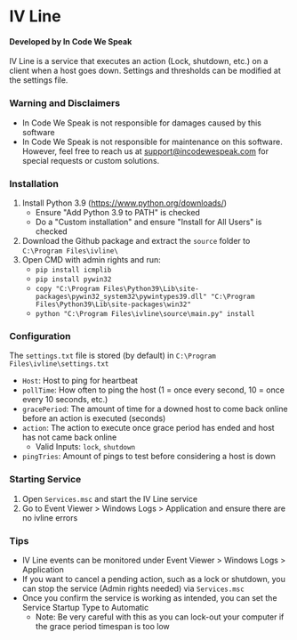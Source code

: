 # IV Line
#### Developed by In Code We Speak

IV Line is a service that executes an action (Lock, shutdown, etc.) on a client when a host goes down. Settings and thresholds can be modified at the settings file.

### Warning and Disclaimers
- In Code We Speak is not responsible for damages caused by this software
- In Code We Speak is not responsible for maintenance on this software. However, feel free to reach us at support@incodewespeak.com for special requests or custom solutions.

### Installation
1. Install Python 3.9 (https://www.python.org/downloads/)
   - Ensure "Add Python 3.9 to PATH" is checked
   - Do a "Custom installation" and ensure "Install for All Users" is checked
2. Download the Github package and extract the `source` folder to `C:\Program Files\ivline\`
3. Open CMD with admin rights and run:
   - `pip install icmplib`
   - `pip install pywin32`
   - `copy "C:\Program Files\Python39\Lib\site-packages\pywin32_system32\pywintypes39.dll" "C:\Program Files\Python39\Lib\site-packages\win32"`
   - `python "C:\Program Files\ivline\source\main.py" install`  
   
### Configuration
The `settings.txt` file is stored (by default) in `C:\Program Files\ivline\settings.txt`
  - `Host`: Host to ping for heartbeat
  - `pollTime`: How often to ping the host (1 = once every second, 10 = once every 10 seconds, etc.)
  - `gracePeriod`: The amount of time for a downed host to come back online before an action is executed (seconds)
  - `action`: The action to execute once grace period has ended and host has not came back online
    - Valid Inputs: `lock`, `shutdown`
  - `pingTries`: Amount of pings to test before considering a host is down

### Starting Service
1. Open `Services.msc` and start the IV Line service
2. Go to Event Viewer > Windows Logs > Application and ensure there are no ivline errors

### Tips
- IV Line events can be monitored under Event Viewer > Windows Logs > Application
- If you want to cancel a pending action, such as a lock or shutdown, you can stop the service (Admin rights needed) via `Services.msc`
- Once you confirm the service is working as intended, you can set the Service Startup Type to Automatic
   - Note: Be very careful with this as you can lock-out your computer if the grace period timespan is too low
   
